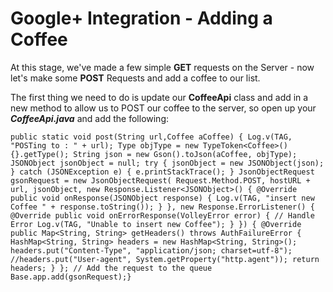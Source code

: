 # Google+ Integration - Adding a Coffee



At this stage, we've made a few simple **GET** requests on the Server - now let's make some **POST** Requests and add a coffee to our list.

The first thing we need to do is update our **CoffeeApi** class and add in a new method to allow us to POST our coffee to the server, so open up your _**CoffeeApi.java**_ and add the following:

```
public static void post(String url,Coffee aCoffee) { Log.v(TAG, "POSTing to : " + url); Type objType = new TypeToken<Coffee>(){}.getType(); String json = new Gson().toJson(aCoffee, objType); JSONObject jsonObject = null; try { jsonObject = new JSONObject(json); } catch (JSONException e) { e.printStackTrace(); } JsonObjectRequest gsonRequest = new JsonObjectRequest( Request.Method.POST, hostURL + url, jsonObject, new Response.Listener<JSONObject>() { @Override public void onResponse(JSONObject response) { Log.v(TAG, "insert new Coffee " + response.toString()); } }, new Response.ErrorListener() { @Override public void onErrorResponse(VolleyError error) { // Handle Error Log.v(TAG, "Unable to insert new Coffee"); } }) { @Override public Map<String, String> getHeaders() throws AuthFailureError { HashMap<String, String> headers = new HashMap<String, String>(); headers.put("Content-Type", "application/json; charset=utf-8"); //headers.put("User-agent", System.getProperty("http.agent")); return headers; } }; // Add the request to the queue Base.app.add(gsonRequest);}
```
